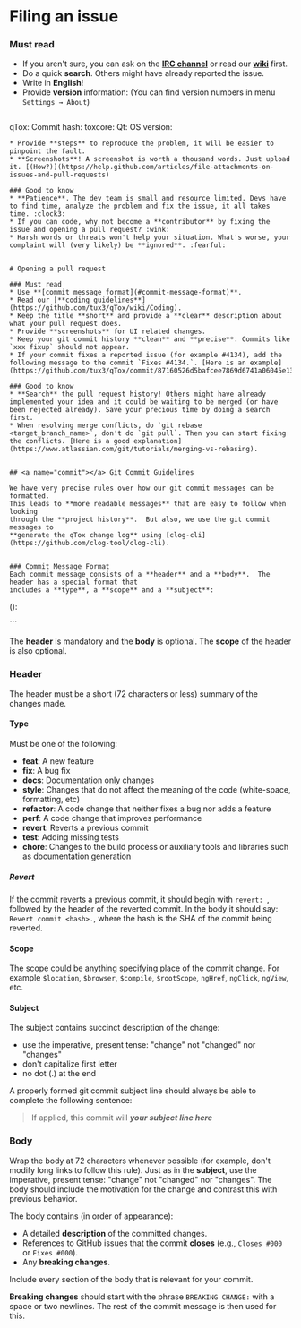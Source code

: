 # Filing an issue

### Must read
* If you aren't sure, you can ask on the [**IRC channel**](https://webchat.freenode.net/?channels=qtox) or read our [**wiki**](https://github.com/tux3/qTox/wiki) first.
* Do a quick **search**. Others might have already reported the issue.
* Write in **English**!
* Provide **version** information: (You can find version numbers in menu `Settings → About`)
  ```
qTox: 
Commit hash: 
toxcore: 
Qt: 
OS version: 

  ```
* Provide **steps** to reproduce the problem, it will be easier to pinpoint the fault.
* **Screenshots**! A screenshot is worth a thousand words. Just upload it. [(How?)](https://help.github.com/articles/file-attachments-on-issues-and-pull-requests)

### Good to know
* **Patience**. The dev team is small and resource limited. Devs have to find time, analyze the problem and fix the issue, it all takes time. :clock3:
* If you can code, why not become a **contributor** by fixing the issue and opening a pull request? :wink:
* Harsh words or threats won't help your situation. What's worse, your complaint will (very likely) be **ignored**. :fearful:


# Opening a pull request

### Must read
* Use **[commit message format](#commit-message-format)**.
* Read our [**coding guidelines**](https://github.com/tux3/qTox/wiki/Coding).
* Keep the title **short** and provide a **clear** description about what your pull request does.
* Provide **screenshots** for UI related changes.
* Keep your git commit history **clean** and **precise**. Commits like `xxx fixup` should not appear.
* If your commit fixes a reported issue (for example #4134), add the following message to the commit `Fixes #4134.`. [Here is an example](https://github.com/tux3/qTox/commit/87160526d5bafcee7869d6741a06045e13d731d5).

### Good to know
* **Search** the pull request history! Others might have already implemented your idea and it could be waiting to be merged (or have been rejected already). Save your precious time by doing a search first.
* When resolving merge conflicts, do `git rebase <target_branch_name>`, don't do `git pull`. Then you can start fixing the conflicts. [Here is a good explanation](https://www.atlassian.com/git/tutorials/merging-vs-rebasing).


## <a name="commit"></a> Git Commit Guidelines

We have very precise rules over how our git commit messages can be formatted.
This leads to **more readable messages** that are easy to follow when looking
through the **project history**.  But also, we use the git commit messages to
**generate the qTox change log** using [clog-cli]
(https://github.com/clog-tool/clog-cli).


### Commit Message Format
Each commit message consists of a **header** and a **body**.  The header has a special format that
includes a **type**, a **scope** and a **subject**:

```
<type>(<scope>): <subject>
<BLANK LINE>
<body>
```

The **header** is mandatory and the **body** is optional. The **scope** of the header is also optional.

### Header
The header must be a short (72 characters or less) summary of the changes made.

#### Type
Must be one of the following:

* **feat**: A new feature
* **fix**: A bug fix
* **docs**: Documentation only changes
* **style**: Changes that do not affect the meaning of the code (white-space, formatting, etc)
* **refactor**: A code change that neither fixes a bug nor adds a feature
* **perf**: A code change that improves performance
* **revert**: Reverts a previous commit
* **test**: Adding missing tests
* **chore**: Changes to the build process or auxiliary tools and libraries such as documentation
  generation

##### Revert
If the commit reverts a previous commit, it should begin with `revert: `, followed by the header of the reverted commit. In the body it should say: `Revert commit <hash>.`, where the hash is the SHA of the commit being reverted.

#### Scope
The scope could be anything specifying place of the commit change. For example `$location`,
`$browser`, `$compile`, `$rootScope`, `ngHref`, `ngClick`, `ngView`, etc.

#### Subject
The subject contains succinct description of the change:

* use the imperative, present tense: "change" not "changed" nor "changes"
* don't capitalize first letter
* no dot (.) at the end

A properly formed git commit subject line should always be able to complete the following sentence:

> If applied, this commit will ___your subject line here___

### Body
Wrap the body at 72 characters whenever possible (for example, don't modify long links to follow this rule). Just as in the **subject**, use the imperative, present tense: "change" not "changed" nor "changes".
The body should include the motivation for the change and contrast this with previous behavior.

The body contains (in order of appearance):

* A detailed **description** of the committed changes.
* References to GitHub issues that the commit **closes** (e.g., `Closes #000` or `Fixes #000`).
* Any **breaking changes**.

Include every section of the body that is relevant for your commit.

**Breaking changes** should start with the phrase `BREAKING CHANGE:` with a space or two newlines. The rest of the commit message is then used for this.
